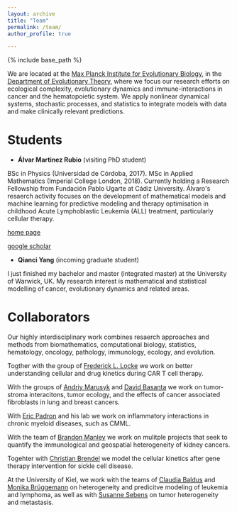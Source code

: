 ```yaml
---
layout: archive
title: "Team"
permalink: /team/
author_profile: true

---
```


{% include base_path %}

We are located at the <u><a href="https://www.evolbio.mpg.de/2169/en">Max Planck Institute for Evolutionary Biology</a></u>, in the <u><a href="https://www.evolbio.mpg.de/16397/group_evolutionarytheory">Department of Evolutionary Theory</a></u>, where we focus our research efforts on ecological complexity, evolutionary dynamics and immune-interactions in cancer and the hematopoietic system. We apply nonlinear dynamical systems, stochastic processes, and statistics to integrate models with data and make clinically relevant predictions. 

Students
======

* **Álvar Martinez Rubio** (visiting PhD student)

BSc in Physics (Universidad de Córdoba, 2017). MSc in Applied Mathematics (Imperial College London, 2018). Currently holding a Research Fellowship from Fundación Pablo Ugarte at Cádiz University. Álvaro's resaerch activity focuses on the development of mathematical models and machine learning for predictive modeling and therapy optimisation in childhood Acute Lymphoblastic Leukemia (ALL) treatment, particularly cellular therapy.

<u><a href="https://molab.es/person/?idpersonal=373">home page</a></u>

<u><a href="https://scholar.google.com/citations?hl=en&user=8KQzLiYAAAAJ">google scholar</a></u>



* **Qianci Yang** (incoming graduate student)

I just finished my bachelor and master (integrated master) at the University of Warwick, UK. My research interest is mathematical and statistical modelling of cancer, evolutionary dynamics and related areas. 


Collaborators
======

Our highly interdisciplinary work combines resaerch approaches and methods from biomathematics, computational biology, statistics, hematology, oncology, pathology, immunology, ecology, and evolution. 

Togther with the group of <u><a href="https://moffitt.org/providers/frederick-locke/">Frederick L. Locke</a></u> we work on better understanding cellular and drug kinetics during CAR T cell therapy. 

With the groups of <u><a href="https://labpages2.moffitt.org/marusyk/lab-members/">Andriy Marusyk</a></u> and <u><a href="https://lab.moffitt.org/cancerevo/">David Basanta</a></u> we work on tumor-stroma interacitons, tumor ecology, and the effects of cancer associated fibroblasts in lung and breast cancers. 

With <u><a href="https://padronlab.moffitt.org/">Eric Padron</a></u> and his lab we work on inflammatory interactions in chronic myeloid diseases, such as CMML.

With the team of <u><a href="https://moffitt.org/providers/brandon-manley/">Brandon Manley</a></u> we work on mulitple projects that seek to quantify the immunological and geospatial heterogeneity of kidney cancers. 

Togehter with <u><a href="https://connects.catalyst.harvard.edu/Profiles/display/Person/116215">Christian Brendel</a></u> we model the cellular kinetics after gene therapy intervention for sickle cell disease. 

At the University of Kiel, we work with the teams of <u><a href="https://www.medizin.uni-kiel.de/en/deans-office/deans/baldus">Claudia Baldus</a></u> and <u><a href="https://www.uksh.de/haematologielabor-kiel/Wir+%C3%BCber+uns/Team/Leitung.html">Monika Brüggemann</a></u> on heterogeneity and predicitve modeling of leukemia and lymphoma, as well as with <u><a href="https://www.iet.uni-kiel.de/en">Susanne Sebens</a></u> on tumor heterogeneity and metastasis. 












